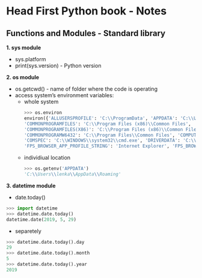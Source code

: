 # Head First Python book - Notes

## Functions and Modules - Standard library
**1. sys module** 
- sys.platform
- print(sys.version) - Python version 
              
**2. os module**
- os.getcwd() - name of folder where the code is operating
- access system’s environment variables:
    * whole system
        ~~~python
        >>> os.environ 
        environ({'ALLUSERSPROFILE': 'C:\\ProgramData', 'APPDATA': 'C:\\Users\\lenka\\AppData\\Roaming', 
        'COMMONPROGRAMFILES': 'C:\\Program Files (x86)\\Common Files', 
        'COMMONPROGRAMFILES(X86)': 'C:\\Program Files (x86)\\Common Files', 
        'COMMONPROGRAMW6432': 'C:\\Program Files\\Common Files', 'COMPUTERNAME': 'ASUS-ZB-UX410UA', 
        'COMSPEC': 'C:\\WINDOWS\\system32\\cmd.exe', 'DRIVERDATA': 'C:\\Windows\\System32\\Drivers\\DriverData', 
        'FPS_BROWSER_APP_PROFILE_STRING': 'Internet Explorer', 'FPS_BROWSER_USER_PROFILE_STRING': 'Default'
        ~~~
    * individiual location
        ~~~python
        >>> os.getenv('APPDATA')
       'C:\\Users\\lenka\\AppData\\Roaming'
       ~~~          
       
**3. datetime module**
- date.today()
~~~python
>>> import datetime
>>> datetime.date.today()
datetime.date(2019, 5, 29)
~~~

- separetely
~~~python
>>> datetime.date.today().day
29
>>> datetime.date.today().month
5
>>> datetime.date.today().year
2019
~~~
